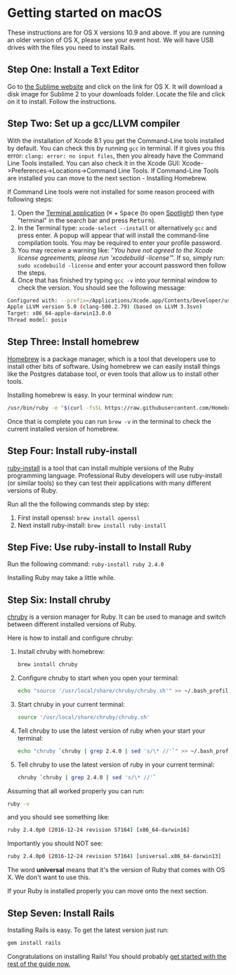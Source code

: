 # Getting started on macOS

These instructions are for OS X versions 10.9 and above. If you are running an older version of OS X, please see your event host. We will have USB drives with the files you need to install Rails.

## Step One: Install a Text Editor

Go to [the Sublime website](https://www.sublimetext.com/2) and click on the link for OS X.
It will download a disk image for Sublime 2 to your downloads folder.
Locate the file and click on it to install. Follow the instructions.

## Step Two: Set up a gcc/LLVM compiler

With the installation of Xcode 8.1 you get the Command-Line tools installed by default. You can check this by running `gcc` in terminal. If it gives you this error: `clang: error: no input files`, then you already have the Command Line Tools installed. You can also check it in the Xcode GUI: Xcode->Preferences->Locations->Command Line Tools. If Command-Line Tools are installed you can move to the next section - Installing Homebrew.

If Command Line tools were not installed for some reason proceed with following steps:

1. Open the [Terminal application](https://en.wikipedia.org/wiki/Terminal_(macOS)) (<kbd>⌘</kbd> + <kbd>Space</kbd> (to open [Spotlight](https://support.apple.com/en-au/HT204014)) then type "terminal" in the search bar and press <kbd>Return</kbd>).
2. In the Terminal type: `xcode-select --install` or alternatively `gcc` and press enter. A popup will appear that will install the command-line compilation tools. You may be required to enter your profile password.
3. You may receive a warning like: "_You have not agreed to the Xcode license agreements, please run 'xcodebuild -license'_". If so, simply run: `sudo xcodebuild -license` and enter your account password then follow the steps.
4. Once that has finished try typing `gcc -v` into your terminal window to check the version. You should see the following message:

```sh
Configured with: --prefix=/Applications/Xcode.app/Contents/Developer/usr
Apple LLVM version 5.0 (clang-500.2.79) (based on LLVM 3.3svn)
Target: x86_64-apple-darwin13.0.0
Thread model: posix
```

## Step Three: Install homebrew

[Homebrew](http://brew.sh) is a package manager, which is a tool that developers use to install other bits of software. Using homebrew we can easily install things like the Postgres database tool, or even tools that allow us to install other tools.

Installing homebrew is easy. In your terminal window run:

```sh
/usr/bin/ruby -e "$(curl -fsSL https://raw.githubusercontent.com/Homebrew/install/master/install)"
```

Once that is complete you can run `brew -v` in the terminal to check the current installed version of homebrew.

## Step Four: Install ruby-install

[ruby-install](https://github.com/postmodern/ruby-install) is a tool that can install multiple versions of the Ruby programming language. Professional Ruby developers will use ruby-install (or similar tools) so they can test their applications with many different versions of Ruby.

Run all the the following commands step by step:

1. First install openssl: `brew install openssl`
2. Next install ruby-install: `brew install ruby-install`

## Step Five: Use ruby-install to Install Ruby

Run the following command: `ruby-install ruby 2.4.0`

Installing Ruby may take a little while.

## Step Six: Install chruby

[chruby](https://github.com/postmodern/chruby) is a version manager for Ruby. It can be used to manage and switch between different installed versions of Ruby.

Here is how to install and configure chruby:

1. Install chruby with homebrew:

    ````sh
    brew install chruby
    ````

2. Configure chruby to start when you open your terminal:

    ````sh
    echo "source '/usr/local/share/chruby/chruby.sh'" >> ~/.bash_profile
    ````

3. Start chruby in your current terminal:

    ````sh
    source '/usr/local/share/chruby/chruby.sh'
    ````

4. Tell chruby to use the latest version of ruby when your start your terminal:

    ````sh
    echo "chruby `chruby | grep 2.4.0 | sed 's/\* //'`" >> ~/.bash_profile
    ````

5. Tell chruby to use the latest version of ruby in your current terminal:

    ````sh
    chruby `chruby | grep 2.4.0 | sed 's/\* //'`
    ````

Assuming that all worked properly you can run:

````sh
ruby -v
````

and you should see something like:

````sh
ruby 2.4.0p0 (2016-12-24 revision 57164) [x86_64-darwin16]
````

Importantly you should NOT see:

````sh
ruby 2.4.0p0 (2016-12-24 revision 57164) [universal.x86_64-darwin13]
````

The word __universal__ means that it's the version of Ruby that comes with OS X.
We don't want to use this.

If your Ruby is installed properly you can move onto the next section.

## Step Seven: Install Rails

Installing Rails is easy. To get the latest version just run:

```sh
gem install rails
```

Congratulations on installing Rails! You should probably [get started with the rest of the guide now.](/guides/installfest/getting_started)
